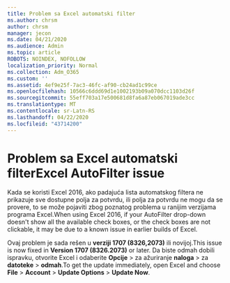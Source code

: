 ```yaml
---
title: Problem sa Excel automatski filter
ms.author: chrsm
author: chrsm
manager: jecon
ms.date: 04/21/2020
ms.audience: Admin
ms.topic: article
ROBOTS: NOINDEX, NOFOLLOW
localization_priority: Normal
ms.collection: Adm_O365
ms.custom: ''
ms.assetid: 4ef9e25f-7ac3-46fc-af90-cb24ad1c99ce
ms.openlocfilehash: 10566c6ddd69d1e1002193b09a070dcc1103d26f
ms.sourcegitcommit: 55eff703a17e500681d8fa6a87eb067019ade3cc
ms.translationtype: MT
ms.contentlocale: sr-Latn-RS
ms.lasthandoff: 04/22/2020
ms.locfileid: "43714200"
---
```

# <a name="excel-autofilter-issue"></a><span data-ttu-id="17975-102">Problem sa Excel automatski filter</span><span class="sxs-lookup"><span data-stu-id="17975-102">Excel AutoFilter issue</span></span>

<span data-ttu-id="17975-103">Kada se koristi Excel 2016, ako padajuća lista automatskog filtera ne prikazuje sve dostupne polja za potvrdu, ili polja za potvrdu ne mogu da se provere, to se može pojaviti zbog poznatog problema u ranijim verzijama programa Excel.</span><span class="sxs-lookup"><span data-stu-id="17975-103">When using Excel 2016, if your AutoFilter drop-down doesn't show all the available check boxes, or the check boxes are not clickable, it may be due to a known issue in earlier builds of Excel.</span></span> 
  
<span data-ttu-id="17975-104">Ovaj problem je sada rešen u **verziji 1707 (8326,2073)** ili novijoj.</span><span class="sxs-lookup"><span data-stu-id="17975-104">This issue is now fixed in **Version 1707 (8326.2073)** or later.</span></span> <span data-ttu-id="17975-105">Da biste odmah dobili ispravku, otvorite Excel i odaberite **Opcije** \> za ažuriranje **naloga** \> za **datoteke** \> **odmah**.</span><span class="sxs-lookup"><span data-stu-id="17975-105">To get the update immediately, open Excel and choose **File** \> **Account** \> **Update Options** \> **Update Now**.</span></span>
  

